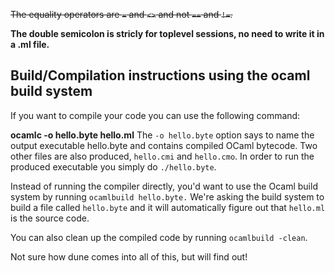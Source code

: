 ~~The equality operators are `=` and `<>` and not `==` and `!=`.~~

**The double semicolon is stricly for toplevel sessions, no need to write it in a .ml file.**

## Build/Compilation instructions using the ocaml build system 

If you want to compile your code you can use the following command: 

**ocamlc -o hello.byte hello.ml**
The `-o hello.byte` option says to name the output executable hello.byte and contains compiled OCaml bytecode. Two other files are also produced, `hello.cmi` and `hello.cmo`. In order to run the produced executable you simply do `./hello.byte`. 

Instead of running the compiler directly, you'd want to use the Ocaml build system by running `ocamlbuild hello.byte.` We're asking the build system to build a file called `hello.byte` and it will automatically figure out that `hello.ml` is the source code. 

You can also clean up the compiled code by running `ocamlbuild -clean`.

Not sure how dune comes into all of this, but will find out!